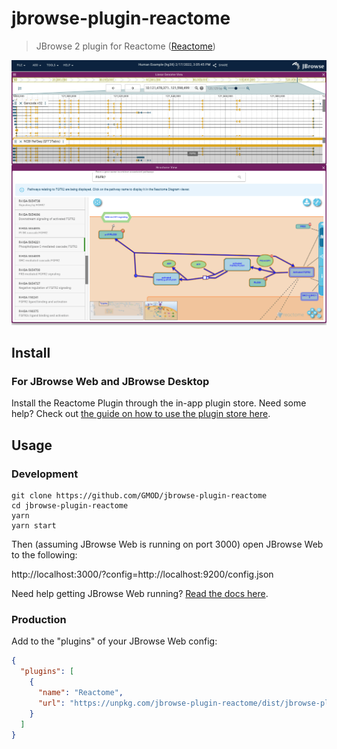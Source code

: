 # jbrowse-plugin-reactome

> JBrowse 2 plugin for Reactome ([Reactome](https://reactome.org/))

![](img/1.png)

## Install

### For JBrowse Web and JBrowse Desktop

Install the Reactome Plugin through the in-app plugin store. Need some help? Check out [the guide on how to use the plugin store here](https://jbrowse.org/jb2/docs/user_guide/#using-the-plugin-store).

## Usage

### Development

```
git clone https://github.com/GMOD/jbrowse-plugin-reactome
cd jbrowse-plugin-reactome
yarn
yarn start
```

Then (assuming JBrowse Web is running on port 3000) open JBrowse Web to the following:

http://localhost:3000/?config=http://localhost:9200/config.json

Need help getting JBrowse Web running? [Read the docs here](https://jbrowse.org/jb2/docs/quickstart_web).

### Production

Add to the "plugins" of your JBrowse Web config:

```json
{
  "plugins": [
    {
      "name": "Reactome",
      "url": "https://unpkg.com/jbrowse-plugin-reactome/dist/jbrowse-plugin-reactome.umd.production.min.js"
    }
  ]
}
```

